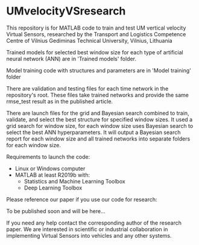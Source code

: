 # UMvelocityVSresearch
This repository is for MATLAB code to train and test UM vertical velocity Virtual Sensors, researched by the Transport and Logistics Competence Centre of Vilnius Gediminas Technical University, Vilnius, Lithuania

Trained models for selected best window size for each type of artificial neural network (ANN) are in 'Trained models' folder.

Model training code with structures and parameters are in 'Model training' folder

There are validation and testing files for each time network in the repository's root. These files take trained networks and provide the same rmse_test result as in the published article.

There are launch files for the grid and Bayesian search combined to train, validate, and select the best structure for specified window sizes. It used a grid search for window size, for each window size uses Bayesian search to select the best ANN hyperparameters. It will output a Bayesian search report for each window size and all trained networks into separate folders for each window size.

Requirements to launch the code:
- Linux or Windows computer
- MATLAB at least R2019b with:
  - Statistics and Machine Learning Toolbox
  - Deep Learning Toolbox

Please reference our paper if you use our code for research:

To be published soon and will be here...

If you need any help contact the corresponding author of the research paper. We are interested in scientific or industrial collaboration in implementing Virtual Sensors into vehicles and any other systems.
